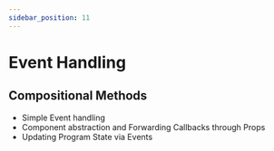 ```yaml
---
sidebar_position: 11
---
```


# Event Handling

## Compositional Methods
- Simple Event handling
- Component abstraction and Forwarding Callbacks through Props
- Updating Program State via Events